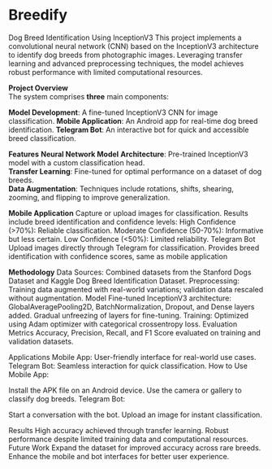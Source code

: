 # Breedify
Dog Breed Identification Using InceptionV3
This project implements a convolutional neural network (CNN) based on the InceptionV3 architecture to identify dog breeds from photographic images. Leveraging transfer learning and advanced preprocessing techniques, the model achieves robust performance with limited computational resources.

**Project Overview**<br>
The system comprises **three** main components:

**Model Development**: A fine-tuned InceptionV3 CNN for image classification.
**Mobile Application**: An Android app for real-time dog breed identification.
**Telegram Bot**: An interactive bot for quick and accessible breed classification.

**Features**
**Neural Network Model**
**Architecture**: Pre-trained InceptionV3 model with a custom classification head.<br>
**Transfer Learning**: Fine-tuned for optimal performance on a dataset of dog breeds.<br>
**Data Augmentation**: Techniques include rotations, shifts, shearing, zooming, and flipping to improve generalization.<br>

**Mobile Application**
Capture or upload images for classification.
Results include breed identification and confidence levels:
High Confidence (>70%): Reliable classification.
Moderate Confidence (50-70%): Informative but less certain.
Low Confidence (<50%): Limited reliability.
Telegram Bot
Upload images directly through Telegram for classification.
Provides breed identification with confidence scores, same as mobile application

**Methodology**
Data
Sources: Combined datasets from the Stanford Dogs Dataset and Kaggle Dog Breed Identification Dataset.
Preprocessing: Training data augmented with real-world variations; validation data rescaled without augmentation.
Model
Fine-tuned InceptionV3 architecture:
GlobalAveragePooling2D, BatchNormalization, Dropout, and Dense layers added.
Gradual unfreezing of layers for fine-tuning.
Training: Optimized using Adam optimizer with categorical crossentropy loss.
Evaluation Metrics
Accuracy, Precision, Recall, and F1 Score evaluated on training and validation datasets.

Applications
Mobile App: User-friendly interface for real-world use cases.
Telegram Bot: Seamless interaction for quick classification.
How to Use
Mobile App:

Install the APK file on an Android device.
Use the camera or gallery to classify dog breeds.
Telegram Bot:

Start a conversation with the bot.
Upload an image for instant classification.

Results
High accuracy achieved through transfer learning.
Robust performance despite limited training data and computational resources.
Future Work
Expand the dataset for improved accuracy across rare breeds.
Enhance the mobile and bot interfaces for better user experience.

